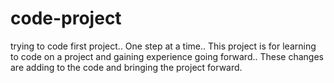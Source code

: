 # code-project
trying to code first project.. One step at a time..
This project is for learning to code on a project and gaining experience going forward.. These changes are adding to the code and bringing the project forward. 
